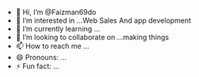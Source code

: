 - 👋 Hi, I’m @Faizman69do
- 👀 I’m interested in ...Web Sales And app development 
- 🌱 I’m currently learning ...
- 💞️ I’m looking to collaborate on ...making things 
- 📫 How to reach me ...
- 😄 Pronouns: ...
- ⚡ Fun fact: ...

<!---
Faizman69/Faizman69 is a ✨ special ✨ repository because its `README.md` (this file) appears on your GitHub profile.
You can click the Preview link to take a look at your changes.
--->
